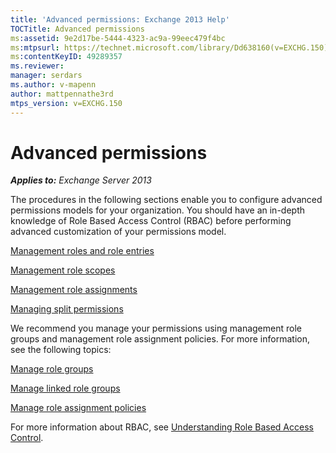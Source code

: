 ```yaml
---
title: 'Advanced permissions: Exchange 2013 Help'
TOCTitle: Advanced permissions
ms:assetid: 9e2d17be-5444-4323-ac9a-99eec479f4bc
ms:mtpsurl: https://technet.microsoft.com/library/Dd638160(v=EXCHG.150)
ms:contentKeyID: 49289357
ms.reviewer: 
manager: serdars
ms.author: v-mapenn
author: mattpennathe3rd
mtps_version: v=EXCHG.150
---
```


# Advanced permissions

_**Applies to:** Exchange Server 2013_

The procedures in the following sections enable you to configure advanced permissions models for your organization. You should have an in-depth knowledge of Role Based Access Control (RBAC) before performing advanced customization of your permissions model.

[Management roles and role entries](management-roles-and-role-entries-exchange-2013-help.md)

[Management role scopes](management-role-scopes-exchange-2013-help.md)

[Management role assignments](management-role-assignments-exchange-2013-help.md)

[Managing split permissions](managing-split-permissions-exchange-2013-help.md)

We recommend you manage your permissions using management role groups and management role assignment policies. For more information, see the following topics:

[Manage role groups](manage-role-groups-exchange-2013-help.md)

[Manage linked role groups](manage-linked-role-groups-exchange-2013-help.md)

[Manage role assignment policies](manage-role-assignment-policies-exchange-2013-help.md)

For more information about RBAC, see [Understanding Role Based Access Control](understanding-role-based-access-control-exchange-2013-help.md).
